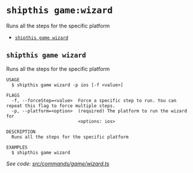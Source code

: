 `shipthis game:wizard`
======================

Runs all the steps for the specific platform

* [`shipthis game wizard`](#shipthis-game-wizard)

## `shipthis game wizard`

Runs all the steps for the specific platform

```
USAGE
  $ shipthis game wizard -p ios [-f <value>]

FLAGS
  -f, --forceStep=<value>  Force a specific step to run. You can repeat this flag to force multiple steps.
  -p, --platform=<option>  (required) The platform to run the wizard for
                           <options: ios>

DESCRIPTION
  Runs all the steps for the specific platform

EXAMPLES
  $ shipthis game wizard
```

_See code: [src/commands/game/wizard.ts](https://gitlab.com/shipthis.cc/shipthis-cli/blob/v0.0.8/src/commands/game/wizard.ts)_

